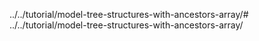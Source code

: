 ../../tutorial/model-tree-structures-with-ancestors-array/# ../../tutorial/model-tree-structures-with-ancestors-array/